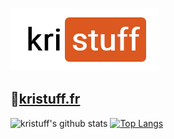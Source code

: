 [![logo](/assets/logo_on-light_small.png)](https://kristuff.fr)

🔗[kristuff.fr](https://kristuff.fr)
--------

![kristuff's github stats](https://github-readme-stats.vercel.app/api?username=kristuff&show_icons=true) [![Top Langs](https://github-readme-stats.vercel.app/api/top-langs/?username=kristuff&layout=compact)](https://github.com/kristuff/kristuff)

<!--
**kristuff/kristuff** is a ✨ _special_ ✨ repository because its `README.md` (this file) appears on your GitHub profile.

Here are some ideas to get you started:

- 🔭 I’m currently working on ...
- 🌱 I’m currently learning ...
- 👯 I’m looking to collaborate on ...
- 🤔 I’m looking for help with ...
- 💬 Ask me about ...
- 📫 How to reach me: ...
- 😄 Pronouns: ...
- ⚡ Fun fact: ...
-->
